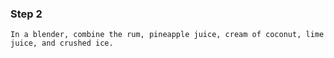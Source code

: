 ### Step 2

```
In a blender, combine the rum, pineapple juice, cream of coconut, lime juice, and crushed ice.
```